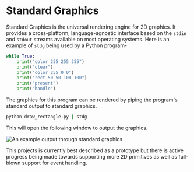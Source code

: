 # Standard Graphics
Standard Graphics is the universal rendering engine for 2D graphics. It provides a cross-platform, language-agnostic interface based on the `stdin` and `stdout` streams available on most operating systems. Here is an example of `stdg` being used by a Python program-
```python
while True:
	print("color 255 255 255")
	print("clear")
	print("color 255 0 0")
	print("rect 50 50 100 100")
	print("present")
	print("handle")
```

The graphics for this program can be rendered by piping the program's standard output to standard graphics.
```cmd
python draw_rectangle.py | stdg
```

This will open the following window to output the graphics.

![An example output through standard graphics](https://i.imgur.com/bPnUYoJ.png)

This projects is currently best described as a prototype but there is active progress being made towards supporting more 2D primitives as well as full-blown support for event handling.
